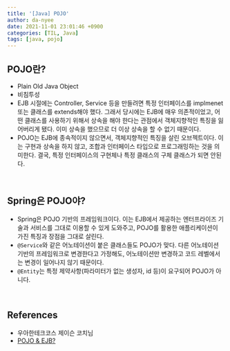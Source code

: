 ```yaml
---
title: '[Java] POJO'
author: da-nyee
date: 2021-11-01 23:01:46 +0900
categories: [TIL, Java]
tags: [java, pojo]
---
```


## POJO란?

- Plain Old Java Object
- 비침투성
- EJB 시절에는 Controller, Service 등을 만들려면 특정 인터페이스를 implmenet 또는 클래스를 extends해야 했다. 그래서 당시에는 EJB에 매우 의존적이었고, 어떤 클래스를 사용하기 위해서 상속을 해야 한다는 관점에서 객체지향적인 특징을 잃어버리게 됐다. 이미 상속을 했으므로 더 이상 상속을 할 수 없기 때문이다.
- POJO는 EJB에 종속적이지 않으면서, 객체지향적인 특징을 살린 오브젝트이다. 이는 구현과 상속을 하지 않고, 조합과 인터페이스 타입으로 프로그래밍하는 것을 의미한다. 결국, 특정 인터페이스의 구현체나 특정 클래스의 구체 클래스가 되면 안된다.

<br/>

## Spring은 POJO야?

- Spring은 POJO 기반의 프레임워크이다. 이는 EJB에서 제공하는 엔터프라이즈 기술과 서비스를 그대로 이용할 수 있게 도와주고, POJO를 활용한 애플리케이션이 가진 특징과 장점을 그대로 살린다.
- `@Service`와 같은 어노테이션이 붙은 클래스들도 POJO가 맞다. 다른 어노테이션 기반의 프레임워크로 변경한다고 가정해도, 어노테이션만 변경하고 코드 레벨에서는 변경이 일어나지 않기 때문이다.
- `@Entity`는 특정 제약사항(파라미터가 없는 생성자, id 등)이 요구되어 POJO가 아니다.

<br/>

## References

- 우아한테크코스 제이슨 코치님
- [POJO & EJB?](https://fehoon.tistory.com/111)